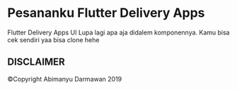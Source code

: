 # Pesananku Flutter Delivery Apps

Flutter Delivery Apps UI 
Lupa lagi apa aja didalem komponennya.
Kamu bisa cek sendiri yaa bisa clone hehe

## DISCLAIMER

©Copyright Abimanyu Darmawan 2019

